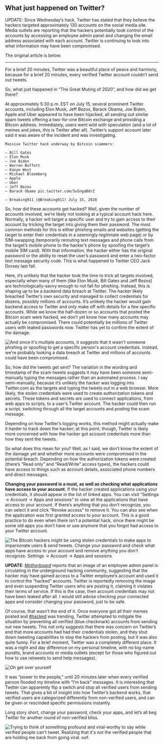 ## What just happened on Twitter?

UPDATE: Since Wednesday’s hack, Twitter has stated that they believe the hackers targeted approximately 130 accounts on the social media site. Media outlets are reporting that the hackers potentially took control of the accounts by accessing an employee admin panel and changing the email address associated with each account. Twitter is continuing to look into what information may have been compromised.

The original article is below.

---

For a brief 20 minutes, Twitter was a beautiful place of peace and harmony, because for a brief 20 minutes, every verified Twitter account couldn’t send out tweets.

So, what just happened in “The Great Muting of 2020”, and how did we get there?

At approximately 5:30 p.m. EST on July 15, several prominent Twitter accounts, including Elon Musk, Jeff Bezos, Barack Obama, Joe Biden, Apple and Uber appeared to have been hijacked, all sending out similar spam tweets offering a two-for-one Bitcoin exchange and providing a Bitcoin address. Immediately, users went wild with speculation (and a lot of memes and jokes, this is Twitter after all). Twitter’s support account later said it was aware of the incident and was investigating.

```
Massive Twitter hack underway by Bitcoin scammers:

– Bill Gates
– Elon Musk
– Joe Biden
– Warren Buffett
– Kanye West
– Michael Bloomberg
– Apple
– Uber
– Jeff Bezos
– Barack Obama pic.twitter.com/5uSngaBdrZ

— Breaking911 (@Breaking911) July 15, 2020
```

So, how did these accounts get hacked? Well, given the number of accounts involved, we’re likely not looking at a typical account hack here. Normally, a hacker will target a specific user and try to gain access to their account by tricking the target into giving them their password. The most common methods for this is either phishing emails and websites (getting the target to enter their credentials in a seemingly-legitimate web page) or by SIM-swapping (temporarily rerouting text messages and phone calls from the target’s mobile phone to the hacker’s phone by spoofing the target’s mobile SIM card). With that information, the hacker either has the original password or the ability to reset the user’s password and enter a two-factor text message security code. This is what happened to Twitter CEO Jack Dorsey last fall.

Here, it’s unlikely that the hacker took the time to trick all targets involved, especially when many of them (like Elon Musk, Bill Gates and Jeff Bezos) are technologically-savvy enough to not fall for phishing. Instead, this is shaping up to be a backend data breach at Twitter. The hacker likely breached Twitter’s own security and managed to collect credentials for dozens, possibly millions of accounts. It’s unlikely the hacker would gain backend access to Twitter and only make off with details for a few specific accounts. While we know the half-dozen or so accounts that posted the Bitcoin scam were hacked, we don’t yet know how many accounts may actually be compromised. There could potentially be millions of Twitter users with leaked passwords now. Twitter has yet to confirm the extent of the damage.

<img src="../assets/2020-07-15-what-just-happened-on-twitter-1.png" alt="And since it's multiple accounts, it suggests that it wasn't someone phishing or spoofing to get a specific person's account credentials. Instead, we're probably looking a data breach at Twitter and millions of accounts could have been compromised.">

So, how did the tweets get sent? The variation in the wording and timestamp of the scam tweets suggests it may have been someone semi-manually typing the messages rather than an automated process. I say semi-manually, because it’s unlikely the hacker was logging into Twitter.com as the targets and typing the tweets out in a web browser. More likely, the stolen credentials were used to create authorization tokens and secrets. These tokens and secrets are used to connect applications, from web apps to scripts, to a user’s Twitter account. The hacker could then run a script, switching through all the target accounts and posting the scam message.

Depending on how Twitter’s logging works, this method might actually make it harder to track down the hacker; at this point, though, Twitter is likely more concerned with how the hacker got account credentials more than how they sent the tweets.

So what does this mean for you? Well, as I said, we don’t know the extent of the damage yet and whether more accounts were compromised in the potential breach. Depending on how the authorization tokens were created (there’s “Read only” and “Read/Write” access types), the hackers could have access to things such as account details, associated phone numbers and direct messages.

**Changing your password is a must, as well as checking what applications have access to your account.** If the hacker created applications using your credentials, it should appear in the list of linked apps. You can visit “Settings -> Account -> Apps and sessions” to view all the applications that have access to your account. If there’s anything that you don’t recognize, you can select it and click “Revoke access” to remove it. You can also see when the application was first granted access to your account. This is a good practice to do even when there isn’t a potential hack, since there might be some old apps you don’t have or use anymore that you forgot had access to your Twitter account.

<img src="../assets/202-07-15-what-just-happened-on-twitter-2.png" alt="The Bitcoin hackers might be using stolen credentials to make apps to impersonate users & send tweets. Change your password and check what apps have access to your account and remove anything you don't recognize. Settings -> Account -> Apps and sessions">

**UPDATE**: [_Motherboard_](https://web.archive.org/web/20200806144134/https://www.vice.com/en_us/article/jgxd3d/twitter-insider-access-panel-account-hacks-biden-uber-bezos) reports that an image of an employee admin panel is circulating in the underground hacking community, suggesting that the hacker may have gained access to a Twitter employee’s account and used it to control the “hacked” accounts. Twitter is reportedly removing the image and even suspending Twitter users who are posting it, claiming it violates their terms of service. If this is the case, then account credentials may not have been leaked after all. I would still advise checking your connected apps and consider changing your password, just to be safe.

Of course, that wasn’t the end of it. Once everyone got all their memes posted and [#hacked](https://twitter.com/search?q=%23hacked&src=typed_query) was trending, Twitter attempted to mitigate the situation by preventing all verified (blue checkmark) accounts from sending out new tweets. This not only suggests that there was concern on Twitter’s end that more accounts had had their credentials stolen, and they shut down tweeting capabilities to stop the hackers from posting, but it was also quite funny. For a brief moment, Twitter was a completely different place. It was a night and day difference on my personal timeline, with no big-name pundits, brand accounts or media outlets (except for those who figured out how to use retweets to send help messages).

<img src="../assets/2020-07-15-what-just-happened-on-twitter-3.png" alt="Oh get over yourself">

It was “power to the people,” until 20 minutes later when every verified person flooded my timeline with “I’m back” messages. It is interesting that Twitter can apparently flip a switch and stop all verified users from sending tweets. That gives a bit of insight into how Twitter’s backend works, that verified users are categorized differently from non-verified users, and can be given or rescinded specific permissions instantly.

Long story short, change your password, check your apps, and let’s all beg Twitter for another round of non-verified bliss.

<img src="../assets/2020-07-15-what-just-happened-on-twitter-4.png" alt="Trying to think of something profound and viral-worthy to say while verified people can't tweet. Realizing that it's not the verified people that are holding me back from going viral. oof.">



